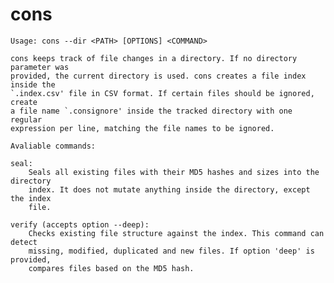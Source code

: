 cons
====

    Usage: cons --dir <PATH> [OPTIONS] <COMMAND>
    
    cons keeps track of file changes in a directory. If no directory parameter was
    provided, the current directory is used. cons creates a file index inside the
    `.index.csv' file in CSV format. If certain files should be ignored, create
    a file name `.consignore' inside the tracked directory with one regular
    expression per line, matching the file names to be ignored.
    
    Avaliable commands:
    
    seal:
        Seals all existing files with their MD5 hashes and sizes into the directory
        index. It does not mutate anything inside the directory, except the index
        file.
    
    verify (accepts option --deep):
        Checks existing file structure against the index. This command can detect 
        missing, modified, duplicated and new files. If option 'deep' is provided, 
        compares files based on the MD5 hash.
